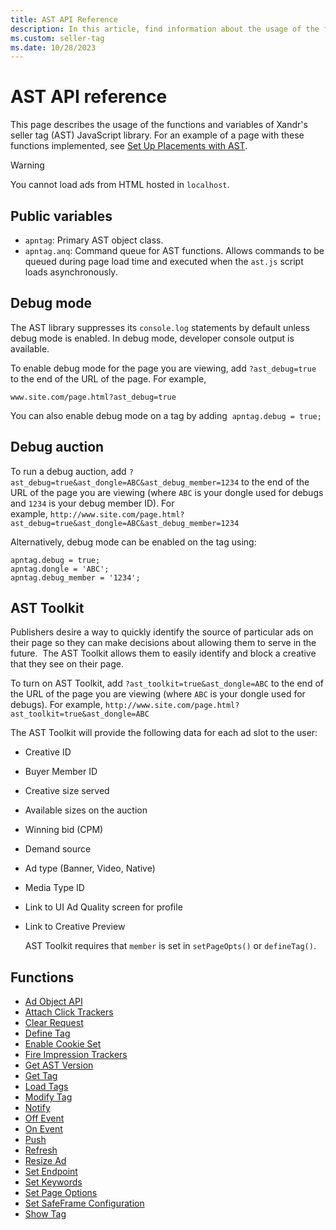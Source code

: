 ```yaml
---
title: AST API Reference
description: In this article, find information about the usage of the functions and variables of Xandr's seller tag (AST) JavaScript library.
ms.custom: seller-tag
ms.date: 10/28/2023
---
```


# AST API reference

This page describes the usage of the functions and variables of Xandr's seller tag (AST) JavaScript library. For an example of a page with these functions implemented, see [Set Up Placements with AST](set-up-placements-with-ast.md).

> [!WARNING]
> You cannot load ads from HTML hosted in `localhost`.

## Public variables

- `apntag`: Primary AST object class.
- `apntag.anq`: Command queue for AST functions. Allows commands to be queued during page load time and executed when the `ast.js` script loads asynchronously.

## Debug mode

The AST library suppresses its `console.log` statements by default unless debug mode is enabled. In debug mode, developer console output is available.

To enable debug mode for the page you are viewing, add `?ast_debug=true` to the end of the URL of the page. For example,

`www.site.com/page.html?ast_debug=true`

You can also enable debug mode on a tag by adding  `apntag.debug = true;`

## Debug auction

To run a debug auction, add `?ast_debug=true&ast_dongle=ABC&ast_debug_member=1234` to the end of the URL of the page you are viewing (where `ABC` is your dongle used for debugs and `1234` is your debug member ID). For example, `http://www.site.com/page.html?ast_debug=true&ast_dongle=ABC&ast_debug_member=1234`

Alternatively, debug mode can be enabled on the tag using:

```
apntag.debug = true;
apntag.dongle = 'ABC';
apntag.debug_member = '1234';
```

## AST Toolkit

Publishers desire a way to quickly identify the source of particular ads on their page so they can make decisions about allowing them to serve in the future.  The AST Toolkit allows them to easily identify and block a creative that they see on their page.

To turn on AST Toolkit, add `?ast_toolkit=true&ast_dongle=ABC` to the end of the URL of the page you are viewing (where `ABC` is your dongle used for debugs). For example, `http://www.site.com/page.html?ast_toolkit=true&ast_dongle=ABC`

The AST Toolkit will provide the following data for each ad slot to the user:

- Creative ID
- Buyer Member ID
- Creative size served
- Available sizes on the auction
- Winning bid (CPM)
- Demand source
- Ad type (Banner, Video, Native)
- Media Type ID
- Link to UI Ad Quality screen for profile
- Link to Creative Preview

  AST Toolkit requires that `member` is set in `setPageOpts()` or `defineTag()`.

## Functions

- [Ad Object API](ad-object-api.md)
- [Attach Click Trackers](attach-click-trackers.md)
- [Clear Request](clear-request.md)
- [Define Tag](define-tag.md)
- [Enable Cookie Set](enable-cookie-set.md)
- [Fire Impression Trackers](fire-impression-trackers.md)
- [Get AST Version](get-ast-version.md)
- [Get Tag](get-tag.md)
- [Load Tags](load-tags.md)
- [Modify Tag](modify-tag.md)
- [Notify](notify.md)
- [Off Event](off-event.md)
- [On Event](on-event.md)
- [Push](push.md)
- [Refresh](refresh.md)
- [Resize Ad](resize-ad.md)
- [Set Endpoint](set-endpoint.md)
- [Set Keywords](set-keywords.md)
- [Set Page Options](set-page-options.md)
- [Set SafeFrame Configuration](set-safeframe-configuration.md)
- [Show Tag](show-tag.md)
